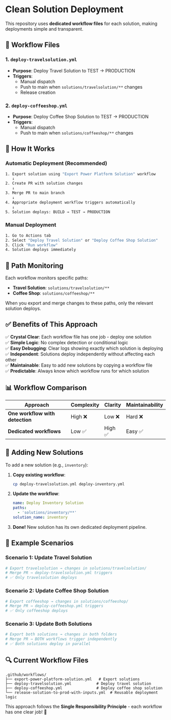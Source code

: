 # Clean Solution Deployment

This repository uses **dedicated workflow files** for each solution, making deployments simple and transparent.

## 🎯 Workflow Files

### 1. `deploy-travelsolution.yml`
- **Purpose**: Deploy Travel Solution to TEST → PRODUCTION
- **Triggers**: 
  - Manual dispatch
  - Push to main when `solutions/travelsolution/**` changes
  - Release creation

### 2. `deploy-coffeeshop.yml` 
- **Purpose**: Deploy Coffee Shop Solution to TEST → PRODUCTION
- **Triggers**:
  - Manual dispatch  
  - Push to main when `solutions/coffeeshop/**` changes

## 🚀 How It Works

### Automatic Deployment (Recommended)
```bash
1. Export solution using "Export Power Platform Solution" workflow
   ↓
2. Create PR with solution changes
   ↓  
3. Merge PR to main branch
   ↓
4. Appropriate deployment workflow triggers automatically
   ↓
5. Solution deploys: BUILD → TEST → PRODUCTION
```

### Manual Deployment
```bash
1. Go to Actions tab
2. Select "Deploy Travel Solution" or "Deploy Coffee Shop Solution"  
3. Click "Run workflow"
4. Solution deploys immediately
```

## 📁 Path Monitoring

Each workflow monitors specific paths:

- **Travel Solution**: `solutions/travelsolution/**`
- **Coffee Shop**: `solutions/coffeeshop/**`

When you export and merge changes to these paths, only the relevant solution deploys.

## ✅ Benefits of This Approach

✅ **Crystal Clear**: Each workflow file has one job - deploy one solution  
✅ **Simple Logic**: No complex detection or conditional logic  
✅ **Easy Debugging**: Clear logs showing exactly which solution is deploying  
✅ **Independent**: Solutions deploy independently without affecting each other  
✅ **Maintainable**: Easy to add new solutions by copying a workflow file  
✅ **Predictable**: Always know which workflow runs for which solution  

## 📊 Workflow Comparison

| Approach | Complexity | Clarity | Maintainability |
|----------|------------|---------|-----------------|
| **One workflow with detection** | High ❌ | Low ❌ | Hard ❌ |
| **Dedicated workflows** | Low ✅ | High ✅ | Easy ✅ |

## 🔧 Adding New Solutions

To add a new solution (e.g., `inventory`):

1. **Copy existing workflow**:
   ```bash
   cp deploy-travelsolution.yml deploy-inventory.yml
   ```

2. **Update the workflow**:
   ```yaml
   name: Deploy Inventory Solution
   paths: 
     - 'solutions/inventory/**'
   solution_name: inventory
   ```

3. **Done!** New solution has its own dedicated deployment pipeline.

## 🎯 Example Scenarios

### Scenario 1: Update Travel Solution
```bash
# Export travelsolution → changes in solutions/travelsolution/
# Merge PR → deploy-travelsolution.yml triggers
# ✅ Only travelsolution deploys
```

### Scenario 2: Update Coffee Shop Solution  
```bash
# Export coffeeshop → changes in solutions/coffeeshop/
# Merge PR → deploy-coffeeshop.yml triggers  
# ✅ Only coffeeshop deploys
```

### Scenario 3: Update Both Solutions
```bash
# Export both solutions → changes in both folders
# Merge PR → BOTH workflows trigger independently
# ✅ Both solutions deploy in parallel
```

## 🔍 Current Workflow Files

```
.github/workflows/
├── export-power-platform-solution.yml   # Export solutions
├── deploy-travelsolution.yml           # Deploy travel solution
├── deploy-coffeeshop.yml               # Deploy coffee shop solution  
└── release-solution-to-prod-with-inputs.yml  # Reusable deployment logic
```

This approach follows the **Single Responsibility Principle** - each workflow has one clear job! 🎉
